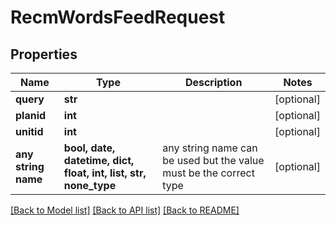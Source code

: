 # RecmWordsFeedRequest


## Properties
Name | Type | Description | Notes
------------ | ------------- | ------------- | -------------
**query** | **str** |  | [optional] 
**planid** | **int** |  | [optional] 
**unitid** | **int** |  | [optional] 
**any string name** | **bool, date, datetime, dict, float, int, list, str, none_type** | any string name can be used but the value must be the correct type | [optional]

[[Back to Model list]](../README.md#documentation-for-models) [[Back to API list]](../README.md#documentation-for-api-endpoints) [[Back to README]](../README.md)


